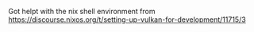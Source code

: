 Got helpt with the nix shell environment from https://discourse.nixos.org/t/setting-up-vulkan-for-development/11715/3
